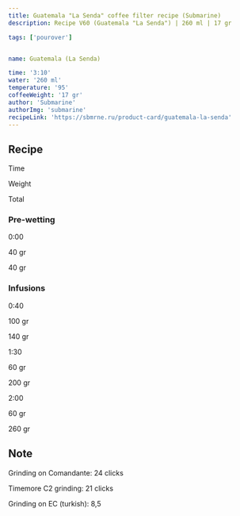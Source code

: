 ```yaml
---
title: Guatemala "La Senda" coffee filter recipe (Submarine)
description: Recipe V60 (Guatemala "La Senda") | 260 ml | 17 gr

tags: ['pourover']


name: Guatemala (La Senda)

time: '3:10'
water: '260 ml'
temperature: '95'
coffeeWeight: '17 gr'
author: 'Submarine'
authorImg: 'submarine'
recipeLink: 'https://sbmrne.ru/product-card/guatemala-la-senda'
---
```


## Recipe


<div class="time-line">

Time

Weight

Total

</div>

### Pre-wetting

<div class="time-line">

0:00

40 gr

40 gr

</div>


### Infusions

<div class="time-line">

0:40

100 gr

140 gr

</div>

<div class="time-line">

1:30

60 gr

200 gr

</div>

<div class="time-line">

2:00

60 gr

260 gr

</div>


<div class="info-warm">

## Note

Grinding on Comandante: 24 clicks

Timemore C2 grinding: 21 clicks

Grinding on EC (turkish): 8,5
</div>


